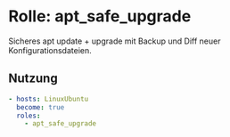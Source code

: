 # Rolle: apt_safe_upgrade

Sicheres apt update + upgrade mit Backup und Diff neuer Konfigurationsdateien.

## Nutzung
```yaml
- hosts: LinuxUbuntu
  become: true
  roles:
    - apt_safe_upgrade
```
